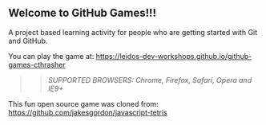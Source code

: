 ## Welcome to GitHub Games!!!

A project based learning activity for people who are getting started with Git and GitHub.

You can play the game at: https://leidos-dev-workshops.github.io/github-games-cthrasher

>> _*SUPPORTED BROWSERS*: Chrome, Firefox, Safari, Opera and IE9+_

This fun open source game was cloned from: https://github.com/jakesgordon/javascript-tetris
